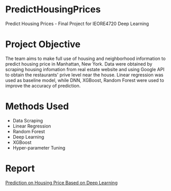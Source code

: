 # PredictHousingPrices
Predict Housing Prices - Final Project for IEORE4720 Deep Learning

# Project Objective
The team aims to make full use of housing and neighborhood information to predict housing price in Manhattan, New York. Data were obtained by scraping housing infomation from real estate website and using Google API to obtain the restaurants' prive level near the house. Linear regression was used as baseline model, while DNN, XGBoost, Random Forest were used to improve the accuracy of prediction.

# Methods Used
- Data Scraping
- Linear Regression
- Random Forest
- Deep Learning
- XGBoost
- Hyper-parameter Tuning

# Report
[Prediction on Housing Price Based on Deep Learning](https://github.com/chaoyuezheng/PredictHousingPrices/blob/master/IEORE4200_Final_Project_Report.pdf)
